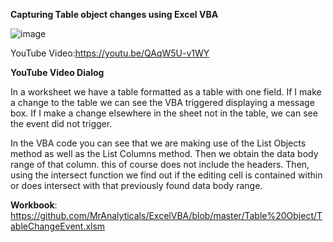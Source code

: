 **Capturing Table object changes using Excel VBA**

![image](https://github.com/MrAnalyticals/ExcelVBA/assets/47678539/3a54a924-28e2-4f67-b603-2521170fe28e)

YouTube Video:https://youtu.be/QAqW5U-v1WY

**YouTube Video Dialog**

In a worksheet we have a table formatted as a table with one field. If I make a change to the table we can see the VBA triggered displaying a message box. If I make a change elsewhere in the sheet not in the table, we can see the event did not trigger.

In the VBA code you can see that we are making use of the List Objects method as well as the List Columns method. Then we obtain the data body range of that column. this of course does not include the headers. Then, using the intersect function we find out if the editing cell is contained within or does intersect with that previously found data body range. 

**Workbook**: https://github.com/MrAnalyticals/ExcelVBA/blob/master/Table%20Object/TableChangeEvent.xlsm

